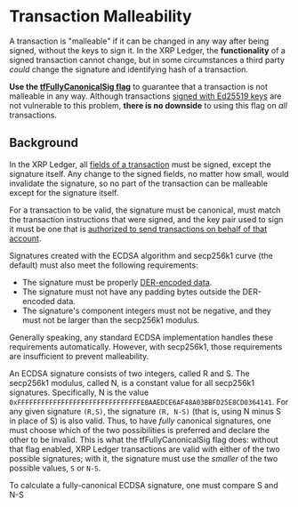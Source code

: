 # Transaction Malleability

A transaction is "malleable" if it can be changed in any way after being signed, without the keys to sign it. In the XRP Ledger, the **functionality** of a signed transaction cannot change, but in some circumstances a third party _could_ change the signature and identifying hash of a transaction.

**Use the [tfFullyCanonicalSig flag](transaction-common-fields.html#global-flags)** to guarantee that a transaction is not malleable in any way. Although transactions [signed with Ed25519 keys](cryptographic-keys.html#signing-algorithms) are not vulnerable to this problem, **there is no downside** to using this flag on _all_ transactions.

## Background

In the XRP Ledger, all [fields of a transaction](transaction-common-fields.html) must be signed, except the signature itself. Any change to the signed fields, no matter how small, would invalidate the signature, so no part of the transaction can be malleable except for the signature itself.

For a transaction to be valid, the signature must be canonical, must match the transaction instructions that were signed, and the key pair used to sign it must be one that is [authorized to send transactions on behalf of that account](transaction-basics.html#authorizing-transactions).

Signatures created with the ECDSA algorithm and secp256k1 curve (the default) must also meet the following requirements:

- The signature must be properly [DER-encoded data](https://en.wikipedia.org/wiki/X.690#DER_encoding).
- The signature must not have any padding bytes outside the DER-encoded data.
- The signature's component integers must not be negative, and they must not be larger than the secp256k1 modulus.

Generally speaking, any standard ECDSA implementation handles these requirements automatically. However, with secp256k1, those requirements are insufficient to prevent malleability.

An ECDSA signature consists of two integers, called R and S. The secp256k1 modulus, called N, is a constant value for all secp256k1 signatures. Specifically, N is the value `0xFFFFFFFFFFFFFFFFFFFFFFFFFFFFFFFEBAAEDCE6AF48A03BBFD25E8CD0364141`. For any given signature `(R,S)`, the signature `(R, N-S)` (that is, using N minus S in place of S) is also valid. Thus, to have _fully_ canonical signatures, one must choose which of the two possibilities is preferred and declare the other to be invalid. This is what the tfFullyCanonicalSig flag does: without that flag enabled, XRP Ledger transactions are valid with either of the two possible signatures; with it, the signature must use the _smaller_ of the two possible values, `S` or `N-S`.

To calculate a fully-canonical ECDSA signature, one must compare S and N-S 
